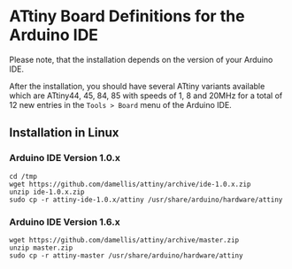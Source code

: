 # ATtiny Board Definitions for the Arduino IDE

Please note, that the installation depends on the version of your Arduino IDE.

After the installation, you should have several ATtiny variants available which are ATtiny44, 45, 84, 85 with speeds of 1, 8 and 20MHz for a total of 12 new entries in the `Tools > Board` menu of the Arduino IDE.

## Installation in Linux

### Arduino IDE Version 1.0.x

```
cd /tmp
wget https://github.com/damellis/attiny/archive/ide-1.0.x.zip
unzip ide-1.0.x.zip
sudo cp -r attiny-ide-1.0.x/attiny /usr/share/arduino/hardware/attiny
```

### Arduino IDE Version 1.6.x

```
wget https://github.com/damellis/attiny/archive/master.zip
unzip master.zip
sudo cp -r attiny-master /usr/share/arduino/hardware/attiny
```

